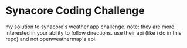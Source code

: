 # Synacore Coding Challenge
my solution to synacore's weather app challenge. note: they are more interested in your ability to follow directions. use their api (like i do in this repo) and not openweathermap's api.
